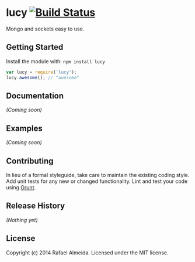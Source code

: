 # lucy [![Build Status](https://secure.travis-ci.org/pentateu/lucy.png?branch=master)](http://travis-ci.org/pentateu/lucy)

Mongo and sockets easy to use.

## Getting Started
Install the module with: `npm install lucy`

```javascript
var lucy = require('lucy');
lucy.awesome(); // "awesome"
```

## Documentation
_(Coming soon)_

## Examples
_(Coming soon)_

## Contributing
In lieu of a formal styleguide, take care to maintain the existing coding style. Add unit tests for any new or changed functionality. Lint and test your code using [Grunt](http://gruntjs.com/).

## Release History
_(Nothing yet)_

## License
Copyright (c) 2014 Rafael Almeida. Licensed under the MIT license.
